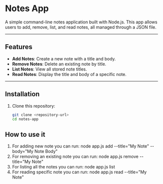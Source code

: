 # Notes App

A simple command-line notes application built with Node.js. This app allows users to add, remove, list, and read notes, all managed through a JSON file.

---

## Features
- **Add Notes**: Create a new note with a title and body.
- **Remove Notes**: Delete an existing note by title.
- **List Notes**: View all stored note titles.
- **Read Notes**: Display the title and body of a specific note.

---

## Installation
1. Clone this repository:
   ```bash
   git clone <repository-url>
   cd notes-app

## How to use it
1. For adding new note you can run:  node app.js add --title="My Note" --body="My Note Body"
2. For removing an existing note you can run: node app.js remove --title="My Note"
3. For listing all the notes you can run: node app.js list
4. For reading specific note you can run: node app.js read --title="My Note"